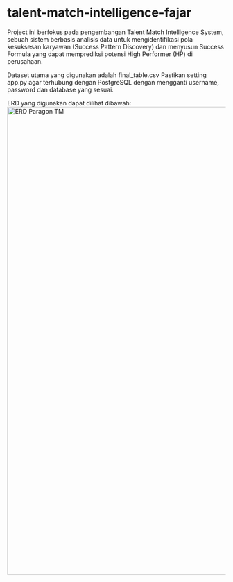 # talent-match-intelligence-fajar
Project ini berfokus pada pengembangan Talent Match Intelligence System, sebuah sistem berbasis analisis data untuk mengidentifikasi pola kesuksesan karyawan (Success Pattern Discovery) dan menyusun Success Formula yang dapat memprediksi potensi High Performer (HP) di perusahaan.

Dataset utama yang digunakan adalah final_table.csv
Pastikan setting app.py agar terhubung dengan PostgreSQL dengan mengganti username, password dan database yang sesuai.

ERD yang digunakan dapat dilihat dibawah:
<img width="1204" height="1080" alt="ERD Paragon TM" src="https://github.com/user-attachments/assets/3e602533-ed54-4b6e-9a70-25c66ed45734" />

